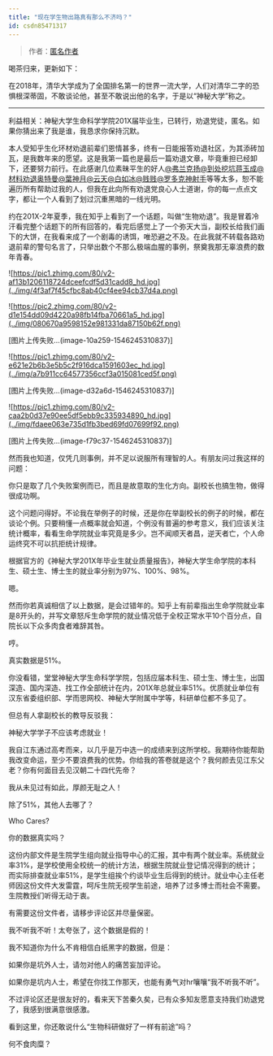 ```yaml
---
title: "现在学生物出路真有那么不济吗？"
id: csdn85471317
---
```


> 作者：[匿名作者](http://bestmajor.org/article/5c2728f27f467e55e41a727a)

喝茶归来，更新如下：

在2018年，清华大学成为了全国排名第一的世界一流大学，人们对清华二字的恐惧根深蒂固，不敢谈论他，甚至不敢说出他的名字，于是以“神秘大学”称之。

* * *

利益相关：神秘大学生命科学学院201X届毕业生，已转行，劝退党徒，匿名。如果你猜出来了我是谁，我恳求你保持沉默。

本人受知乎生化环材劝退前辈们恩情甚多，终有一日能报答劝退社区，为其添砖加瓦，是我数年来的愿望。这是我第一篇也是最后一篇劝退文章，毕竟重担已经卸下，还要努力前行。在此感谢几位素昧平生的好人[@弗兰克扬](http://www.zhihu.com/people/c3239475688a09f3252cc320cc214ce4)[@到处挖坑蒋玉成](http://www.zhihu.com/people/fdf39532883a73e7d2d09b485588d7c7)[@材料劝退奥特曼](http://www.zhihu.com/people/2ee3649b52cc5f28cd1e904558f08040)[@葉神月](http://www.zhihu.com/people/347f8ad5c5a88fa0da7420cc95d88d8f)[@云天](http://www.zhihu.com/people/5d6460ba7157f21c8d87e8df818dc4b0)[@白如冰](http://www.zhihu.com/people/9558cac1a967147f0318fe6b7b1a0f7b)[@贱贱](http://www.zhihu.com/people/789a006980ffe4e7d86594fd2c21c927)[@罗多克神射手](http://www.zhihu.com/people/491ae53373c9ce73143247dff62b4468)等等太多，恕不能遍历所有帮助过我的人，但我在此向所有劝退党良心人士道谢，你的每一点点文字，都让一个人看到了划过沉重黑暗的一线光明。

约在201X-2年夏季，我在知乎上看到了一个话题，叫做“生物劝退”。我是冒着冷汗看完整个话题下的所有回答的，看完后感觉上了一个弥天大当，副校长给我们画下的大饼，在我看来成了一个剧毒的诱饵，唯恐避之不及。在此我就不转载各路劝退前辈的警句名言了，只举出数个不那么极端血腥的事例，祭奠我那无辜浪费的数年青春。

![https://pic1.zhimg.com/80/v2-af13b1206118724dceefcdf5d31cadd8_hd.jpg](../img/4f3af7f45cfbc8ab40cf4ee94cb37d4a.png)

![https://pic2.zhimg.com/80/v2-d1e154dd09d4220a98fb14fba70661a5_hd.jpg](../img/080670a9598152e981331da87150b62f.png)

[图片上传失败…(image-10a259-1546245310837)]

![https://pic1.zhimg.com/80/v2-e621e2b6b3e5b5c2f916dca1591603ec_hd.jpg](../img/a7b911cc64577356ccf3a015081ced5f.png)

[图片上传失败…(image-d32a6d-1546245310837)]

![https://pic1.zhimg.com/80/v2-caa2b0d37e90ee5df5ebb9c335934890_hd.jpg](../img/fdaee063e735d1fb3bed69fd07699f92.png)

[图片上传失败…(image-f79c37-1546245310837)]

然而我也知道，仅凭几则事例，并不足以说服所有理智的人。有朋友问过我这样的问题：

你只是取了几个失败案例而已，而且是故意取的生化方向。副校长也搞生物，做得很成功啊。

这个问题问得好。不论我在举例子的时候，还是你在举副校长的例子的时候，都在谈论个例。只要稍懂一点概率就会知道，个例没有普遍的参考意义，我们应该关注统计概率，看看生命学院就业率究竟是多少。岂不闻顺天者昌，逆天者亡，个人命运终究不可以抗拒统计规律。

根据官方的《神秘大学201X年毕业生就业质量报告》，神秘大学生命学院的本科生、硕士生、博士生的就业率分别为97%、100%、98%。

嗯。

然而你若真诚相信了以上数据，是会过错年的。知乎上有前辈指出生命学院就业率是8开头的，并写文章怒斥生命学院的就业情况低于全校正常水平10个百分点，自院长以下众多肉食者难辞其咎。

哼。

真实数据是51%。

你没看错，堂堂神秘大学生命科学学院，包括应届本科生、硕士生、博士生，出国深造、国内深造、找工作全部统计在内，201X年总就业率51%。优质就业单位有汉东省委组织部、学而思网校、神秘大学附属中学等，科研单位都不多见了。

但总有人拿副校长的教导反驳我：

神秘大学学子不应该考虑就业！

我自江东通过高考而来，以几乎是万中选一的成绩来到这所学校。我期待你能帮助我改变命运，至少不要浪费我的优势。你给我的答卷就是这个？我何颜去见江东父老？你有何面目去见汉朝二十四代先帝？

我从未见过有如此，厚颜无耻之人！

除了51%，其他人去哪了？

Who Cares?

你的数据真实吗？

这份内部文件是生院学生组向就业指导中心的汇报，其中有两个就业率。系统就业率31%，是学校使用全校统一的统计方法，根据生院就业登记情况得到的统计；而实际排查就业率51%，是学生组挨个约谈毕业生后得到的统计。就业中心主任老师因这份文件大发雷霆，呵斥生院无视学生前途，培养了过多博士而社会不需要。生院教授们听得无动于衷。

有需要这份文件者，请移步评论区并尽量保密。

我不听我不听！太夸张了，这个数据是假的！

我不知道你为什么不肯相信白纸黑字的数据，但是：

如果你是坑外人士，请勿对他人的痛苦妄加评论。

如果你是坑内人士，希望在你找工作那天，也能有勇气对hr嚷嚷“我不听我不听”。

不过评论区还是很友好的，看来天下苦秦久矣，已有众多知友愿意支持我们劝退党了，我感到很满意很感激。

看到这里，你还敢说什么“生物科研做好了一样有前途”吗？

何不食肉糜？